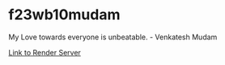 # f23wb10mudam

My Love towards everyone is unbeatable. - Venkatesh Mudam

[Link to Render Server](https://f23wb10mudam.onrender.com)
